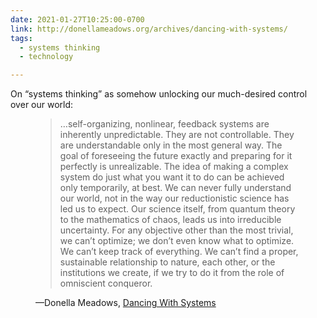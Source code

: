```yaml
---
date: 2021-01-27T10:25:00-0700
link: http://donellameadows.org/archives/dancing-with-systems/
tags:
  - systems thinking
  - technology

---
```


On “systems thinking” as somehow unlocking our much-desired control over our world:

<figure class='quotation'>

>  …self-organizing, nonlinear, feedback systems are inherently unpredictable. They are not controllable. They are understandable only in the most general way. The goal of foreseeing the future exactly and preparing for it perfectly is unrealizable. The idea of making a complex system do just what you want it to do can be achieved only temporarily, at best. We can never fully understand our world, not in the way our reductionistic science has led us to expect. Our science itself, from quantum theory to the mathematics of chaos, leads us into irreducible uncertainty. For any objective other than the most trivial, we can’t optimize; we don’t even know what to optimize. We can’t keep track of everything. We can’t find a proper, sustainable relationship to nature, each other, or the institutions we create, if we try to do it from the role of omniscient conqueror.

<figcaption>—Donella Meadows, <a href="{{link}}">Dancing With Systems</a></figcaption>
</figure>
